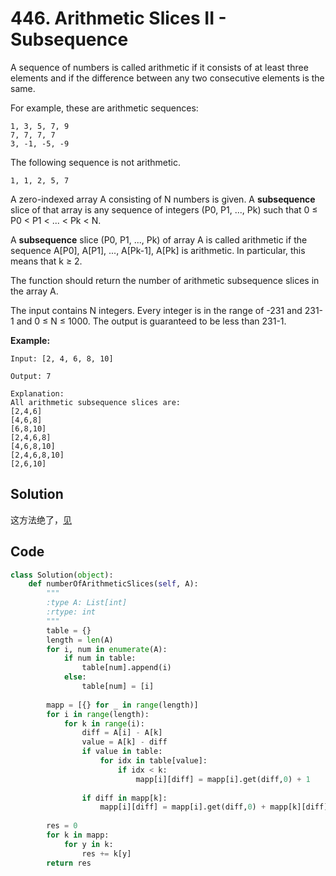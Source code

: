 # 446. Arithmetic Slices II - Subsequence

A sequence of numbers is called arithmetic if it consists of at least three elements and if the difference between any two consecutive elements is the same.

For example, these are arithmetic sequences:

```
1, 3, 5, 7, 9
7, 7, 7, 7
3, -1, -5, -9
```

The following sequence is not arithmetic.

```
1, 1, 2, 5, 7
```

 

A zero-indexed array A consisting of N numbers is given. A **subsequence** slice of that array is any sequence of integers (P0, P1, ..., Pk) such that 0 ≤ P0 < P1 < ... < Pk < N.

A **subsequence** slice (P0, P1, ..., Pk) of array A is called arithmetic if the sequence A[P0], A[P1], ..., A[Pk-1], A[Pk] is arithmetic. In particular, this means that k ≥ 2.

The function should return the number of arithmetic subsequence slices in the array A.

The input contains N integers. Every integer is in the range of -231 and 231-1 and 0 ≤ N ≤ 1000. The output is guaranteed to be less than 231-1.

 

**Example:**

```
Input: [2, 4, 6, 8, 10]

Output: 7

Explanation:
All arithmetic subsequence slices are:
[2,4,6]
[4,6,8]
[6,8,10]
[2,4,6,8]
[4,6,8,10]
[2,4,6,8,10]
[2,6,10]
```



## Solution

这方法绝了，[见](https://leetcode.com/problems/arithmetic-slices-ii-subsequence/discuss/92823/Python-Solution-from-the-Author)



## Code

```python
class Solution(object):
    def numberOfArithmeticSlices(self, A):
        """
        :type A: List[int]
        :rtype: int
        """
        table = {}
        length = len(A)
        for i, num in enumerate(A):
            if num in table:
                table[num].append(i)
            else:
                table[num] = [i]
        
        mapp = [{} for _ in range(length)]
        for i in range(length):
            for k in range(i):
                diff = A[i] - A[k]
                value = A[k] - diff
                if value in table:
                    for idx in table[value]:
                        if idx < k:
                            mapp[i][diff] = mapp[i].get(diff,0) + 1
                
                if diff in mapp[k]:
                    mapp[i][diff] = mapp[i].get(diff,0) + mapp[k][diff]
        
        res = 0
        for k in mapp:
            for y in k:
                res += k[y]     
        return res
```

